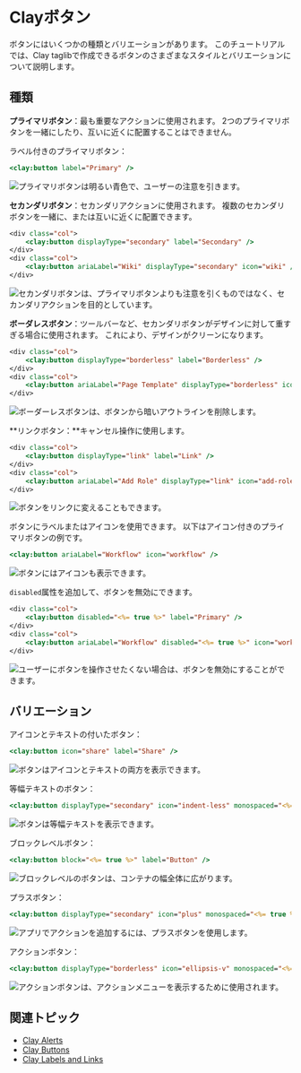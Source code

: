 # Clayボタン

ボタンにはいくつかの種類とバリエーションがあります。 このチュートリアルでは、Clay taglibで作成できるボタンのさまざまなスタイルとバリエーションについて説明します。

## 種類

**プライマリボタン**：最も重要なアクションに使用されます。 2つのプライマリボタンを一緒にしたり、互いに近くに配置することはできません。

ラベル付きのプライマリボタン：

```jsp
<clay:button label="Primary" />
```

![プライマリボタンは明るい青色で、ユーザーの注意を引きます。](./clay-buttons/images/01.png)

**セカンダリボタン**：セカンダリアクションに使用されます。 複数のセカンダリボタンを一緒に、または互いに近くに配置できます。

```jsp
<div class="col">
    <clay:button displayType="secondary" label="Secondary" />
</div>
<div class="col">
    <clay:button ariaLabel="Wiki" displayType="secondary" icon="wiki" />
</div>
```

![セカンダリボタンは、プライマリボタンよりも注意を引くものではなく、セカンダリアクションを目的としています。](./clay-buttons/images/02.png)

**ボーダレスボタン**：ツールバーなど、セカンダリボタンがデザインに対して重すぎる場合に使用されます。 これにより、デザインがクリーンになります。

```jsp
<div class="col">
    <clay:button displayType="borderless" label="Borderless" />
</div>
<div class="col">
    <clay:button ariaLabel="Page Template" displayType="borderless" icon="page-template" />
</div>
```

![ボーダーレスボタンは、ボタンから暗いアウトラインを削除します。](./clay-buttons/images/03.png)

**リンクボタン：**キャンセル操作に使用します。

```jsp
<div class="col">
    <clay:button displayType="link" label="Link" />
</div>
<div class="col">
    <clay:button ariaLabel="Add Role" displayType="link" icon="add-role" />
</div>
```

![ボタンをリンクに変えることもできます。](./clay-buttons/images/04.png)

ボタンにラベルまたはアイコンを使用できます。 以下はアイコン付きのプライマリボタンの例です。

```jsp
<clay:button ariaLabel="Workflow" icon="workflow" />
```

![ボタンにはアイコンも表示できます。](./clay-buttons/images/05.png)

`disabled`属性を追加して、ボタンを無効にできます。

```jsp
<div class="col">
    <clay:button disabled="<%= true %>" label="Primary" />
</div>
<div class="col">
    <clay:button ariaLabel="Workflow" disabled="<%= true %>" icon="workflow" />
</div>
```

![ユーザーにボタンを操作させたくない場合は、ボタンを無効にすることができます。](./clay-buttons/images/06.png)

## バリエーション

アイコンとテキストの付いたボタン：

```jsp
<clay:button icon="share" label="Share" />
```

![ボタンはアイコンとテキストの両方を表示できます。](./clay-buttons/images/07.png)

等幅テキストのボタン：

```jsp
<clay:button displayType="secondary" icon="indent-less" monospaced="<%= true %>" />
```

![ボタンは等幅テキストを表示できます。](./clay-buttons/images/08.png)

ブロックレベルボタン：

```jsp
<clay:button block="<%= true %>" label="Button" />
 ```

![ブロックレベルのボタンは、コンテナの幅全体に広がります。](./clay-buttons/images/09.png)

プラスボタン：

```jsp
<clay:button displayType="secondary" icon="plus" monospaced="<%= true %>" />
```

![アプリでアクションを追加するには、プラスボタンを使用します。](./clay-buttons/images/10.png)

アクションボタン：

```jsp
<clay:button displayType="borderless" icon="ellipsis-v" monospaced="<%= true %>" />
 ```

![アクションボタンは、アクションメニューを表示するために使用されます。](./clay-buttons/images/11.png)

## 関連トピック

* [Clay Alerts](./clay-alerts.md)
* [Clay Buttons](./clay-buttons.md)
* [Clay Labels and Links](./clay-links-and-labels.md)